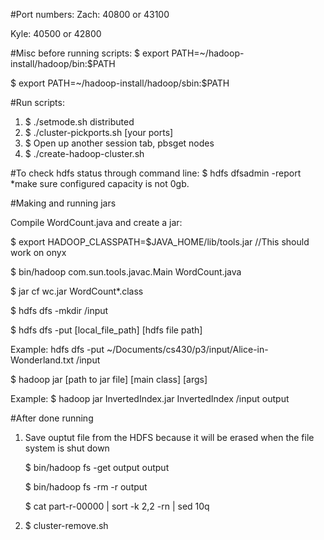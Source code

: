 #Port numbers:
Zach: 40800 or 43100

Kyle: 40500 or 42800

#Misc before running scripts:
  $ export PATH=~/hadoop-install/hadoop/bin:$PATH
  
  $ export PATH=~/hadoop-install/hadoop/sbin:$PATH
  
#Run scripts:
  1. $ ./setmode.sh distributed
  2. $ ./cluster-pickports.sh [your ports]
  3. $ Open up another session tab, pbsget nodes
  4. $ ./create-hadoop-cluster.sh

#To check hdfs status through command line:
  $ hdfs dfsadmin -report *make sure configured capacity is not 0gb.
  
#Making and running jars

  Compile WordCount.java and create a jar:

  $ export HADOOP_CLASSPATH=$JAVA_HOME/lib/tools.jar  //This should work on onyx

  $ bin/hadoop com.sun.tools.javac.Main WordCount.java  

  $ jar cf wc.jar WordCount*.class
  
  $ hdfs dfs -mkdir /input
  
  $ hdfs dfs -put [local_file_path] [hdfs file path]
  
  Example: hdfs dfs -put ~/Documents/cs430/p3/input/Alice-in-Wonderland.txt /input
  
  $ hadoop jar [path to jar file] [main class] [args]
  
  Example: $ hadoop jar InvertedIndex.jar InvertedIndex /input output
  
#After done running 
 
  1. Save ouptut file from the HDFS because it will be erased when the file system is shut down
  
        $ bin/hadoop fs -get output output
        
        $ bin/hadoop fs -rm -r output
        
        $ cat part-r-00000 | sort -k 2,2 -rn | sed 10q
  2. $ cluster-remove.sh
  
